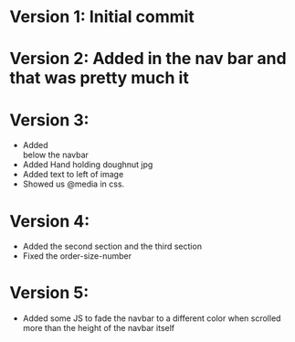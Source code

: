 # Version 1: Initial commit

# Version 2: Added in the nav bar and that was pretty much it

# Version 3: 
- Added <section></section> below the navbar
- Added Hand holding doughnut jpg
- Added text to left of image
- Showed us @media in css.

# Version 4:
- Added the second section and the third section
- Fixed the order-size-number

# Version 5:
- Added some JS to fade the navbar to a different color when scrolled more than the height of the navbar itself